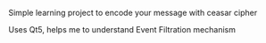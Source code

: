 Simple learning project to encode your message with ceasar cipher

Uses Qt5, helps me to understand Event Filtration mechanism